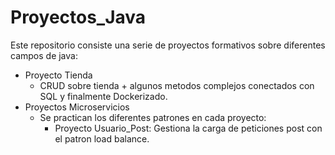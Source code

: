 # Proyectos_Java
Este repositorio consiste una serie de proyectos formativos sobre diferentes campos de java:
- Proyecto Tienda
  - CRUD sobre tienda + algunos metodos complejos conectados con SQL y finalmente Dockerizado.
- Proyectos Microservicios
  - Se practican los diferentes patrones en cada proyecto:
    - Proyecto Usuario_Post: Gestiona la carga de peticiones post con el patron load balance.
